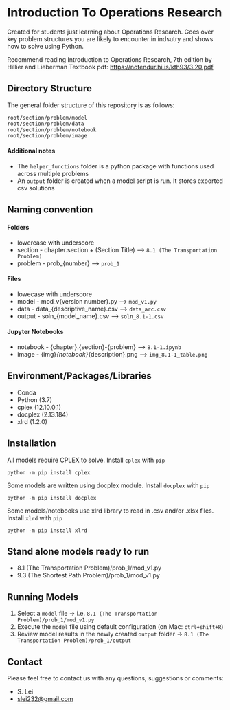 # Introduction To Operations Research
  Created for students just learning about Operations Research. 
  Goes over key problem structures you are likely to encounter in indsutry and shows how to solve using Python.
  
  Recommend reading Introduction to Operations Research, 7th edition by Hillier and Lieberman
  Textbook pdf: https://notendur.hi.is/kth93/3.20.pdf
  

## Directory Structure

The general folder structure of this repository is as follows:
```
root/section/problem/model
root/section/problem/data
root/section/problem/notebook
root/section/problem/image
```
#### Additional notes
* The  `helper_functions` folder is a python package with functions used across multiple problems
* An `output` folder is created when a model script is run. It stores exported csv solutions  

## Naming convention

#### Folders
* lowercase with underscore
* section - chapter.section + (Section Title) --> `8.1 (The Transportation Problem)`
* problem - prob_{number} --> `prob_1`
 
#### Files
* lowecase with underscore
* model - mod_v{version number}.py --> `mod_v1.py`
* data - data_{descriptive_name}.csv --> `data_arc.csv`
* output - soln_{model_name}.csv --> `soln_8.1-1.csv`

#### Jupyter Notebooks
* notebook - {chapter}.{section}-{problem} --> `8.1-1.ipynb`
* image - {img}_{notebook}_{description}.png --> `img_8.1-1_table.png`
 
## Environment/Packages/Libraries
* Conda
* Python             (3.7)
* cplex              (12.10.0.1)
* docplex            (2.13.184)
* xlrd               (1.2.0)

## Installation
All models require CPLEX to solve. Install `cplex` with `pip`
```
python -m pip install cplex
```
Some models are written using docplex module. Install `docplex` with `pip`
```
python -m pip install docplex
```
Some models/notebooks use xlrd library to read in .csv and/or .xlsx files. Install `xlrd` with `pip`
```
python -m pip install xlrd
```

## Stand alone models ready to run
* 8.1 (The Transportation Problem)/prob_1/mod_v1.py
* 9.3 (The Shortest Path Problem)/prob_1/mod_v1.py

## Running Models
1. Select a `model` file -> i.e. `8.1 (The Transportation Problem)/prob_1/mod_v1.py`
2. Execute the `model` file using default configuration (on Mac: `ctrl+shift+R`)
3. Review model results in the newly created `output` folder -> `8.1 (The Transportation Problem)/prob_1/output`

## Contact
Please feel free to contact us with any questions, suggestions or comments:
* S. Lei
* slei232@gmail.com

